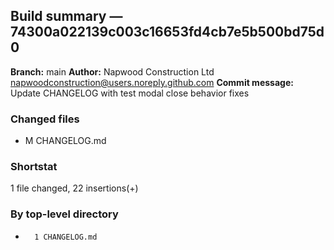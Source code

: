 ## Build summary — 74300a022139c003c16653fd4cb7e5b500bd75d0

**Branch:** main **Author:** Napwood Construction Ltd <napwoodconstruction@users.noreply.github.com>
**Commit message:** Update CHANGELOG with test modal close behavior fixes

### Changed files

- M CHANGELOG.md

### Shortstat

1 file changed, 22 insertions(+)

### By top-level directory

-       1 CHANGELOG.md
